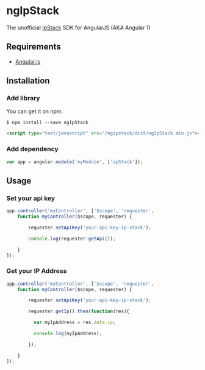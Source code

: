 # ngIpStack

The unofficial [IpStack](https://ipstack.com/) SDK for AngularJS (AKA Angular 1)

## Requirements

- [Angular.js](http://angularjs.org)

## Installation

### Add library

You can get it on npm.

```shell
$ npm install --save ngIpStack
```

```html
<script type="text/javascript" src="/ngipstack/dist/ngIpStack.min.js"></script>
```
### Add dependency

```javascript
var app = angular.module('myModule', ['ipStack']);
```
## Usage

### Set your api key

```javascript
app.controller('myController', ['$scope', 'requester',
    function myController($scope, requester) {

        requester.setApiKey('your-api-key-ip-stack');

        console.log(requester.getApi());

    }
]);
```

### Get your IP Address

```javascript
app.controller('myController', ['$scope', 'requester',
    function myController($scope, requester) {

        requester.setApiKey('your-api-key-ip-stack');

        requester.getIp().then(function(res){

          var myIpAddress = res.data.ip;

          console.log(myIpAddress);

        });

    }
]);
```
